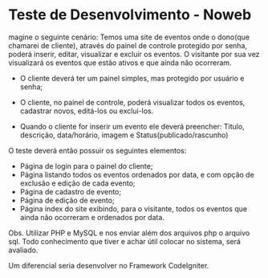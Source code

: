 # Teste de Desenvolvimento - Noweb

magine o seguinte cenário:
Temos uma site de eventos onde o dono(que chamarei de cliente), através do painel de controle protegido por senha, poderá inserir, editar, visualizar e excluir os eventos. O visitante por sua vez visualizará os eventos que estão ativos e que ainda não ocorreram.

- O cliente deverá ter um painel simples, mas protegido por usuário e senha;

- O cliente, no painel de controle, poderá visualizar todos os eventos, cadastrar novos, editá-los ou exclui-los.

- Quando o cliente for inserir um evento ele deverá preencher:
Titulo, descrição, data/horário, imagem e Status(publicado/rascunho)

O teste deverá então possuir os seguintes elementos:
- Página de login para o painel do cliente;
- Página listando todos os eventos ordenados por data, e com opção de exclusão e edição de cada evento;
- Página de cadastro de evento;
- Página de edição de evento;
- Página index do site exibindo, para o visitante, todos os eventos que ainda não ocorreram e ordenados por data.

Obs. Utilizar PHP e MySQL e nos enviar além dos arquivos php o arquivo sql. Todo conhecimento que tiver e achar útil colocar no sistema, será avaliado.

Um diferencial seria desenvolver no Framework CodeIgniter.
